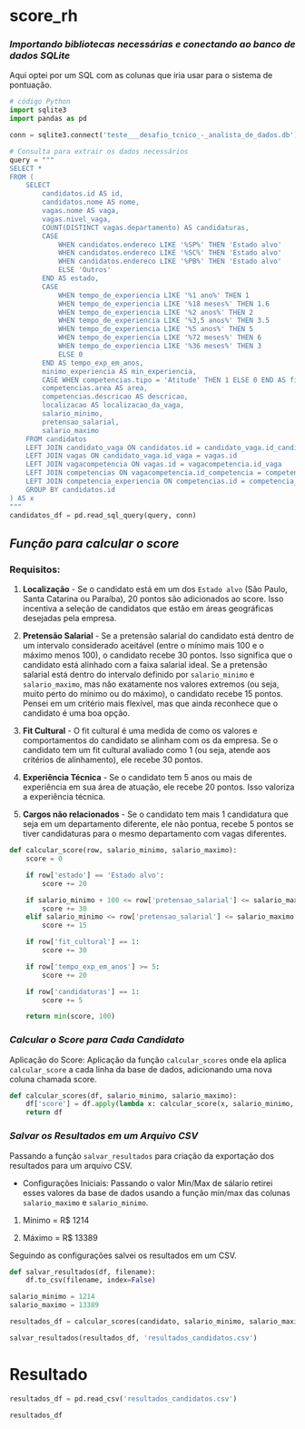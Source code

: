 # score_rh

### *Importando bibliotecas necessárias e conectando ao banco de dados SQLite*

Aqui optei por um SQL com as colunas que iria usar para o sistema de pontuação.

```python
# código Python
import sqlite3
import pandas as pd

conn = sqlite3.connect('teste___desafio_tcnico_-_analista_de_dados.db')

# Consulta para extrair os dados necessários
query = """
SELECT *
FROM (
    SELECT
        candidatos.id AS id,
        candidatos.nome AS nome,
        vagas.nome AS vaga,
        vagas.nivel_vaga,
        COUNT(DISTINCT vagas.departamento) AS candidaturas,
        CASE
            WHEN candidatos.endereco LIKE '%SP%' THEN 'Estado alvo'
            WHEN candidatos.endereco LIKE '%SC%' THEN 'Estado alvo'
            WHEN candidatos.endereco LIKE '%PB%' THEN 'Estado alvo'
            ELSE 'Outros'
        END AS estado,
        CASE
            WHEN tempo_de_experiencia LIKE '%1 ano%' THEN 1
            WHEN tempo_de_experiencia LIKE '%18 meses%' THEN 1.6
            WHEN tempo_de_experiencia LIKE '%2 anos%' THEN 2
            WHEN tempo_de_experiencia LIKE '%3,5 anos%' THEN 3.5
            WHEN tempo_de_experiencia LIKE '%5 anos%' THEN 5
            WHEN tempo_de_experiencia LIKE '%72 meses%' THEN 6
            WHEN tempo_de_experiencia LIKE '%36 meses%' THEN 3
            ELSE 0
        END AS tempo_exp_em_anos,
        minimo_experiencia AS min_experiencia,
        CASE WHEN competencias.tipo = 'Atitude' THEN 1 ELSE 0 END AS fit_cultural,
        competencias.area AS area,
        competencias.descricao AS descricao,
        localizacao AS localizacao_da_vaga,
        salario_minimo,
        pretensao_salarial,
        salario_maximo
    FROM candidatos
    LEFT JOIN candidato_vaga ON candidatos.id = candidato_vaga.id_candidato
    LEFT JOIN vagas ON candidato_vaga.id_vaga = vagas.id
    LEFT JOIN vagacompetencia ON vagas.id = vagacompetencia.id_vaga
    LEFT JOIN competencias ON vagacompetencia.id_competencia = competencias.id
    LEFT JOIN competencia_experiencia ON competencias.id = competencia_experiencia.id_competencia
    GROUP BY candidatos.id
) AS x
"""
candidatos_df = pd.read_sql_query(query, conn)

```
## *Função para calcular o score*
### Requisitos:
 1. **Localização** - Se o candidato está em um dos `Estado alvo` (São Paulo, Santa Catarina ou Paraíba), 20 pontos são adicionados ao score. Isso incentiva a seleção de candidatos que estão em áreas geográficas desejadas pela empresa.

 2. **Pretensão Salarial** - Se a pretensão salarial do candidato está dentro de um intervalo considerado aceitável (entre o mínimo mais 100 e o máximo menos 100), o candidato recebe 30 pontos. Isso significa que o candidato está alinhado com a faixa salarial ideal. Se a pretensão salarial está dentro do intervalo definido por `salario_minimo` e `salario_maximo`, mas não exatamente nos valores extremos (ou seja, muito perto do mínimo ou do máximo), o candidato recebe 15 pontos. Pensei em um critério mais flexível, mas que ainda reconhece que o candidato é uma boa opção.

 3. **Fit Cultural** - O fit cultural é uma medida de como os valores e comportamentos do candidato se alinham com os da empresa. Se o candidato tem um fit cultural avaliado como 1 (ou seja, atende aos critérios de alinhamento), ele recebe 30 pontos.

 4. **Experiência Técnica** - Se o candidato tem 5 anos ou mais de experiência em sua área de atuação, ele recebe 20 pontos. Isso valoriza a experiência técnica.

 4. **Cargos não relacionados** - Se o candidato tem mais 1 candidatura que seja em um departamento diferente, ele não pontua, recebe 5 pontos se tiver candidaturas para o mesmo departamento com vagas diferentes.

``` python
def calcular_score(row, salario_minimo, salario_maximo):
    score = 0

    if row['estado'] == 'Estado alvo':
        score += 20

    if salario_minimo + 100 <= row['pretensao_salarial'] <= salario_maximo - 100:
        score += 30
    elif salario_minimo <= row['pretensao_salarial'] <= salario_maximo:
        score += 15

    if row['fit_cultural'] == 1:
        score += 30

    if row['tempo_exp_em_anos'] >= 5:
        score += 20

    if row['candidaturas'] == 1:
        score += 5

    return min(score, 100)
```
### *Calcular o Score para Cada Candidato*  

Aplicação do Score: Aplicação da função `calcular_scores` onde ela aplica `calcular_score` a cada linha da base de dados, adicionando uma nova coluna chamada score.


``` python
def calcular_scores(df, salario_minimo, salario_maximo):
    df['score'] = df.apply(lambda x: calcular_score(x, salario_minimo, salario_maximo), axis=1)
    return df
```
### *Salvar os Resultados em um Arquivo CSV*

Passando a função `salvar_resultados` para criação da exportação dos resultados para um arquivo CSV.
* Configurações Iniciais:
Passando o valor Min/Max de sálario retirei esses valores da base de dados usando a função min/max das colunas `salario_maximo` e `salario_minimo`.

1. Minimo = R$ 1214

2. Máximo = R$ 13389

Seguindo as configurações salvei os resultados em um CSV.
```python
def salvar_resultados(df, filename):
    df.to_csv(filename, index=False)

salario_minimo = 1214
salario_maximo = 13389

resultados_df = calcular_scores(candidato, salario_minimo, salario_maximo)

salvar_resultados(resultados_df, 'resultados_candidatos.csv')
```
# **Resultado**
```python
resultados_df = pd.read_csv('resultados_candidatos.csv')

resultados_df
